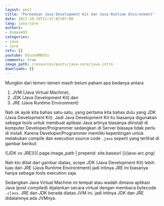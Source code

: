 ```yaml
---
layout: post
title: "Perbedaan Java Development Kit dan Java Runtime Environment"
date: 2017-10-19T11:57:07+07:00
lang: java-core
authors:
- dimasm93
categories:
- java
- core
refs: []
youtube: DtucedMOSts
comments: true
image_path: /resources/posts/java-core/java-intro
downloads: []
---
```


Mungkin dari temen-temen masih belum paham apa bedanya antara

1. JVM (Java Virtual Machine),
2. JDK (Java Development Kit) dan
3. JRE (Java Runtime Environment)

Nah ok ayok kita bahas satu-satu, yang pertama kita bahas dulu yang JDK (Java Development Kit). Jadi Java Development Kit itu biasanya digunakan sebagai tools untuk membuat aplikasi Java artinya biasanya diinstall di komputer Developer/Programmer sedangkan di Server biasaya tidak perlu di install. Karena Developer/Programmer memiliki kepentingan untuk melakukan compile dan execution source code `.java` seperti yang terlihat di gambar berikut:

![JDK vs JRE]({{ page.image_path | prepend: site.baseurl }}/java-arc.png)

Nah klo diliat dari gambar diatas, scope JDK (Java Development Kit) lebih luas dari JRE (Java Runtime Environtment) jadi intinya JRE ini biasanya hanya sebagai tools execution saja.

Sedangkan Java Virtual Machine ini tempat atau wadah dimana aplikasi Java (post compiled) dijalankan secara virtual dengan membaca bytecode `.class`. JRE dan JDK berada diatas JVM ini. jadi intinya JDK dan JRE didalamnya ada JVMnya.